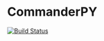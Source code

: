 CommanderPY
===========

[![Build Status](https://travis-ci.org/chaddotson/CommanderPY.svg?branch=master)](https://travis-ci.org/chaddotson/CommanderPY)
